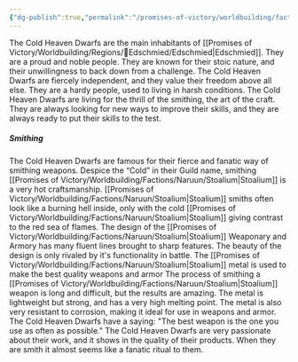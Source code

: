 ```yaml
---
{"dg-publish":true,"permalink":"/promises-of-victory/worldbuilding/factions/cold-heaven-dwarfs/cold-heaven-dwarfs/","title":"Cold Heaven Dwarfs","noteIcon":"Faction","created":"","updated":""}
---
```



The Cold Heaven Dwarfs are the main inhabitants of [[Promises of Victory/Worldbuilding/Regions/🏰Edschmied/Edschmied\|Edschmied]]. They are a proud and noble people. They are known for their stoic nature, and their unwillingness to back down from a challenge.
The Cold Heaven Dwarfs are fiercely independent, and they value their freedom above all else. They are a hardy people, used to living in harsh conditions.
The Cold Heaven Dwarfs are living for the thrill of the smithing, the art of the craft.
They are always looking for new ways to improve their skills, and they are always ready to put their skills to the test.

##### Smithing
The Cold Heaven Dwarfs are famous for their fierce and fanatic way of smithing weapons. Despice the “Cold” in their Guild name, smithing [[Promises of Victory/Worldbuilding/Factions/Naruun/Stoalium\|Stoalium]] is a very hot craftsmanship. [[Promises of Victory/Worldbuilding/Factions/Naruun/Stoalium\|Stoalium]] smiths often look like a burning hell inside, only with the cold [[Promises of Victory/Worldbuilding/Factions/Naruun/Stoalium\|Stoalium]] giving contrast to the red sea of flames. The design of the [[Promises of Victory/Worldbuilding/Factions/Naruun/Stoalium\|Stoalium]] Weaponary and Armory has many fluent lines brought to sharp features.
The beauty of the design is only rivaled by it's functionality in battle. The [[Promises of Victory/Worldbuilding/Factions/Naruun/Stoalium\|Stoalium]] metal is used to make the best quality weapons and armor
The process of smithing a [[Promises of Victory/Worldbuilding/Factions/Naruun/Stoalium\|Stoalium]] weapon is long and difficult, but the results are amazing. The metal is lightweight but strong, and has a very high melting point.
The metal is also very resistant to corrosion, making it ideal for use in weapons and armor.
The Cold Heaven Dwarfs have a saying: "The best weapon is the one you use as often as possible."
The Cold Heaven Dwarfs are very passionate about their work, and it shows in the quality of their products. When they are smith it almost seems like a fanatic ritual to them. 
